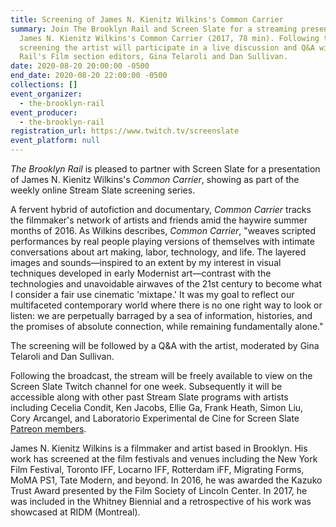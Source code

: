 ```yaml
---
title: Screening of James N. Kienitz Wilkins's Common Carrier
summary: Join The Brooklyn Rail and Screen Slate for a streaming presentation of
  James N. Kienitz Wilkins's Common Carrier (2017, 78 min). Following the
  screening the artist will participate in a live discussion and Q&A with The
  Rail's Film section editors, Gina Telaroli and Dan Sullivan.
date: 2020-08-20 20:00:00 -0500
end_date: 2020-08-20 22:00:00 -0500
collections: []
event_organizer:
  - the-brooklyn-rail
event_producer:
  - the-brooklyn-rail
registration_url: https://www.twitch.tv/screenslate
event_platform: null
---
```

*The Brooklyn Rail* is pleased to partner with Screen Slate for a presentation of James N. Kienitz Wilkins's *Common Carrier*, showing as part of the weekly online Stream Slate screening series.

A fervent hybrid of autofiction and documentary, *Common Carrier* tracks the filmmaker's network of artists and friends amid the haywire summer months of 2016. As Wilkins describes, *Common Carrier*, "weaves scripted performances by real people playing versions of themselves with intimate conversations about art making, labor, technology, and life. The layered images and sounds—inspired to an extent by my interest in visual techniques developed in early Modernist art—contrast with the technologies and unavoidable airwaves of the 21st century to become what I consider a fair use cinematic 'mixtape.' It was my goal to reflect our multifaceted contemporary world where there is no one right way to look or listen: we are perpetually barraged by a sea of information, histories, and the promises of absolute connection, while remaining fundamentally alone."

The screening will be followed by a Q&A with the artist, moderated by Gina Telaroli and Dan Sullivan.

Following the broadcast, the stream will be freely available to view on the Screen Slate Twitch channel for one week. Subsequently it will be accessible along with other past Stream Slate programs with artists including Cecelia Condit, Ken Jacobs, Ellie Ga, Frank Heath, Simon Liu, Cory Arcangel, and Laboratorio Experimental de Cine for Screen Slate [Patreon members](https://www.patreon.com/screenslate).

James N. Kienitz Wilkins is a filmmaker and artist based in Brooklyn. His work has screened at the film festivals and venues including the New York Film Festival, Toronto IFF, Locarno IFF, Rotterdam iFF, Migrating Forms, MoMA PS1, Tate Modern, and beyond. In 2016, he was awarded the Kazuko Trust Award presented by the Film Society of Lincoln Center. In 2017, he was included in the Whitney Biennial and a retrospective of his work was showcased at RIDM (Montreal).